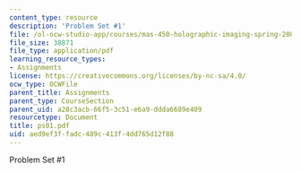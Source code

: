 ```yaml
---
content_type: resource
description: 'Problem Set #1'
file: /ol-ocw-studio-app/courses/mas-450-holographic-imaging-spring-2003/aed9ef3ffadc489c413f4dd765d12f88_ps01.pdf
file_size: 38871
file_type: application/pdf
learning_resource_types:
- Assignments
license: https://creativecommons.org/licenses/by-nc-sa/4.0/
ocw_type: OCWFile
parent_title: Assignments
parent_type: CourseSection
parent_uid: a28c3acb-66f5-3c51-e6a9-ddda6689e409
resourcetype: Document
title: ps01.pdf
uid: aed9ef3f-fadc-489c-413f-4dd765d12f88
---
```

Problem Set #1
